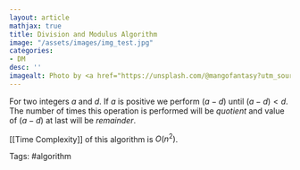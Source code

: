 ```yaml
---
layout: article
mathjax: true
title: Division and Modulus Algorithm
image: "/assets/images/img_test.jpg"
categories:
- DM
desc: '' 
imagealt: Photo by <a href="https://unsplash.com/@mangofantasy?utm_source=unsplash&utm_medium=referral&utm_content=creditCopyText">Tim Johnson</a> on <a href="https://unsplash.com/s/photos/logic?utm_source=unsplash&utm_medium=referral&utm_content=creditCopyText">Unsplash</a>
---
```


For two integers $a$ and $d$.
If $a$ is positive we perform $(a-d)$ until $(a-d)<d$. The number of times this operation is performed will be *quotient* and value of $(a-d)$ at last will be *remainder*.

[[Time Complexity]] of this algorithm is $O(n^2)$.

Tags: #algorithm 